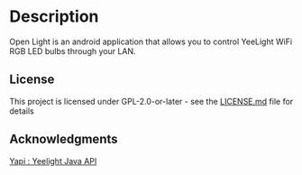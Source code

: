 # Description

Open Light is an android application that allows you to control YeeLight WiFi RGB LED bulbs through your LAN.

## License

This project is licensed under GPL-2.0-or-later - see the [LICENSE.md](LICENSE.md) file for details

## Acknowledgments

[Yapi : Yeelight Java API](https://github.com/florian-mollin/yapi)
